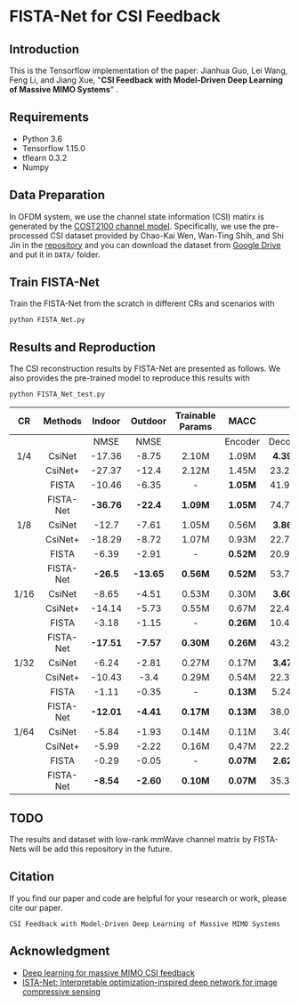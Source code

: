 # FISTA-Net for CSI Feedback
## Introduction
 This is the Tensorflow implementation of the paper: Jianhua Guo, Lei Wang, Feng Li, and Jiang Xue, "**CSI Feedback with Model-Driven Deep Learning of Massive MIMO Systems**" .

## Requirements
* Python 3.6
* Tensorflow 1.15.0
* tflearn 0.3.2
* Numpy

## Data Preparation
In OFDM system, we use the channel state information (CSI) matirx is generated by the [COST2100 channel model](https://ieeexplore.ieee.org/document/6393523). Specifically, we use the pre-processed CSI dataset provided by Chao-Kai Wen, Wan-Ting Shih, and Shi Jin in the [repository](https://github.com/sydney222/Python_CsiNet#python-code-for-deep-learning-for-massive-mimo-csi-feedback) and you can download the dataset from [Google Drive](https://drive.google.com/drive/folders/1_lAMLk_5k1Z8zJQlTr5NRnSD6ACaNRtj?usp=sharing) and put it in ```DATA/``` folder.

## Train FISTA-Net
Train the FISTA-Net from the scratch in different CRs and scenarios with
```
python FISTA_Net.py
```


## Results and Reproduction
The CSI reconstruction results by FISTA-Net are presented as follows. We also provides the pre-trained model to reproduce this results with
```
python FISTA_Net_test.py
```

|  CR  | Methods | Indoor | Outdoor | Trainable Params |   MACC  |         |
|:----:| :----:  | :----: | :----:  |      :----:      |  :----: |  :----: |
|      |         |  NMSE  |   NMSE  |                  | Encoder | Decoder | 
| 1/4  |  CsiNet | -17.36 |  -8.75  |       2.10M      |  1.09M  |**4.39M**| 
|      | CsiNet+ | -27.37 |  -12.4  |       2.12M      |  1.45M  |  23.26M | 
|      |  FISTA  | -10.46 |  -6.35  |        -         |**1.05M**|  41.94M | 
|      |FISTA-Net|**-36.76**|**-22.4**|   **1.09M**    |**1.05M**|  74.71M | 
| 1/8  |  CsiNet | -12.7  |  -7.61  |       1.05M      |  0.56M  |**3.86M**| 
|      | CsiNet+ | -18.29 |  -8.72  |       1.07M      |  0.93M  |  22.73M | 
|      |  FISTA  | -6.39  |  -2.91  |        -         |**0.52M**|  20.97M | 
|      |FISTA-Net|**-26.5**|**-13.65**|   **0.56M**    |**0.52M**|  53.74M | 
| 1/16 |  CsiNet | -8.65  |  -4.51  |       0.53M      |  0.30M  |**3.60M**| 
|      | CsiNet+ | -14.14 |  -5.73  |       0.55M      |  0.67M  |  22.47M | 
|      |  FISTA  | -3.18  |  -1.15  |        -         |**0.26M**|  10.49M | 
|      |FISTA-Net|**-17.51**|**-7.57**|   **0.30M**    |**0.26M**|  43.26M | 
| 1/32 |  CsiNet | -6.24  |  -2.81  |       0.27M      |  0.17M  |**3.47M**| 
|      | CsiNet+ | -10.43 |  -3.4   |       0.29M      |  0.54M  |  22.34M | 
|      |  FISTA  | -1.11  |  -0.35  |        -         |**0.13M**|  5.24 M | 
|      |FISTA-Net|**-12.01**|**-4.41**|   **0.17M**    |**0.13M**|  38.01M | 
| 1/64 |  CsiNet | -5.84  |  -1.93  |       0.14M      |  0.11M  |  3.40M  | 
|      | CsiNet+ | -5.99  |  -2.22  |       0.16M      |  0.47M  |  22.27M | 
|      |  FISTA  | -0.29  |  -0.05  |        -         |**0.07M**|**2.62M**| 
|      |FISTA-Net|**-8.54**|**-2.60**|   **0.10M**     |**0.07M**|  35.39M | 

## TODO
The results and dataset with low-rank mmWave channel matrix by FISTA-Nets will be add this repository in the future.

## Citation
If you find our paper and code are helpful for your research or work, please cite our paper.
```
CSI Feedback with Model-Driven Deep Learning of Massive MIMO Systems
```

## Acknowledgment
* [Deep learning for massive MIMO CSI feedback](https://github.com/sydney222/Python_CsiNet#python-code-for-deep-learning-for-massive-mimo-csi-feedback)
* [ISTA-Net: Interpretable optimization-inspired deep network for image compressive sensing](https://github.com/jianzhangcs/ISTA-Net)



